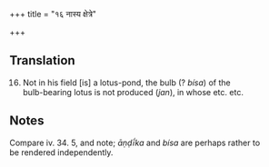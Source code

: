 +++
title = "१६ नास्य क्षेत्रे"

+++
## Translation
16. Not in his field \[is\] a lotus-pond, the bulb (? *bísa*) of the  
bulb-bearing lotus is not produced (*jan*), in whose etc. etc.

## Notes
Compare iv. 34. 5, and note; *āṇḍī́ka* and *bísa* are perhaps rather to  
be rendered independently.
